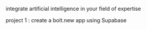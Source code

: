 integrate artificial intelligence in your field of expertise

project 1 : create a bolt.new app using Supabase
